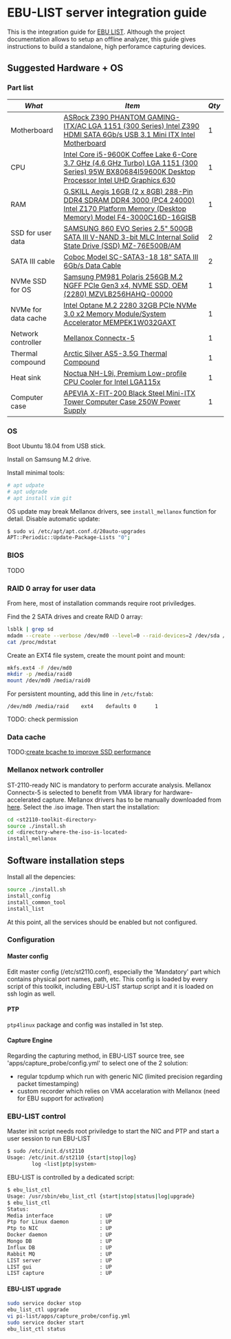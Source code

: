 # EBU-LIST server integration guide

This is the integration guide for [EBU LIST](https://tech.ebu.ch/list).
Although the project documentation allows to setup an offline analyzer,
this guide gives instructions to build a standalone, high perforamce
capturing devices.

## Suggested Hardware + OS

### Part list

|*What*|*Item*|*Qty*|
|------|------|-----|
|Motherboard|[ASRock Z390 PHANTOM GAMING-ITX/AC LGA 1151 (300 Series) Intel Z390 HDMI SATA 6Gb/s USB 3.1 Mini ITX Intel Motherboard](https://www.newegg.ca/p/N82E16813157854)| 1 |
|CPU|[Intel Core i5-9600K Coffee Lake 6-Core 3.7 GHz (4.6 GHz Turbo) LGA 1151 (300 Series) 95W BX80684I59600K Desktop Processor Intel UHD Graphics 630](https://www.newegg.ca/core-i5-9th-gen-intel-core-i5-9600k/p/N82E16819117959)| 1 |
|RAM|[G.SKILL Aegis 16GB (2 x 8GB) 288-Pin DDR4 SDRAM DDR4 3000 (PC4 24000) Intel Z170 Platform Memory (Desktop Memory) Model F4-3000C16D-16GISB ](https://www.newegg.ca/g-skill-16gb-288-pin-ddr4-sdram/p/N82E16820232417)| 1 |
|SSD for user data|[SAMSUNG 860 EVO Series 2.5" 500GB SATA III V-NAND 3-bit MLC Internal Solid State Drive (SSD) MZ-76E500B/AM](https://www.newegg.ca/samsung-860-evo-series-500gb/p/N82E16820147674) | 2 |
|SATA III cable|[Coboc Model SC-SATA3-18 18" SATA III 6Gb/s Data Cable](https://www.newegg.ca/p/N82E16812422752?Description=SATA%20III%20&cm_re=SATA_III-_-12-422-752-_-Product)| 2 |
|NVMe SSD for OS|[Samsung PM981 Polaris 256GB M.2 NGFF PCIe Gen3 x4, NVME SSD, OEM (2280) MZVLB256HAHQ-00000](https://www.newegg.ca/samsung-pm981-256gb/p/0D9-0009-002R4)| 1 |
|NVMe for data cache|[Intel Optane M.2 2280 32GB PCIe NVMe 3.0 x2 Memory Module/System Accelerator MEMPEK1W032GAXT](https://www.newegg.ca/intel-optane-32gb/p/N82E16820167427)| 1 |
|Network controller|[Mellanox Connectx-5](https://www.newegg.ca/p/14U-005H-00068)| 1 |
|Thermal compound|[Arctic Silver AS5-3.5G Thermal Compound](https://www.newegg.ca/arctic-silver-as5-3-5g/p/N82E16835100007)| 1 |
|Heat sink|[Noctua NH-L9i, Premium Low-profile CPU Cooler for Intel LGA115x](https://www.newegg.ca/p/N82E16835608029)| 1 |
|Computer case|[APEVIA X-FIT-200 Black Steel Mini-ITX Tower Computer Case 250W Power Supply](https://www.newegg.ca/p/N82E16811144255)| 1 |

### OS

Boot Ubuntu 18.04 from USB stick.

Install on Samsung M.2 drive.

Install minimal tools:

```sh
# apt udpate
# apt udgrade
# apt install vim git
```

OS update may break Mellanox drivers, see `install_mellanox` function
for detail. Disable automatic update:

```sh
$ sudo vi /etc/apt/apt.conf.d/20auto-upgrades
APT::Periodic::Update-Package-Lists "0";
```

### BIOS

TODO

### RAID 0 array for user data

From here, most of installation commands require root priviledges.

Find the 2 SATA drives and create RAID 0 array:

```sh
lsblk | grep sd
mdadm --create --verbose /dev/md0 --level=0 --raid-devices=2 /dev/sda /dev/sdb
cat /proc/mdstat
```

Create an EXT4 file system, create the mount point and mount:

```sh
mkfs.ext4 -F /dev/md0
mkdir -p /media/raid0
mount /dev/md0 /media/raid0
```

For persistent mounting, add this line in `/etc/fstab`:

```
/dev/md0 /media/raid    ext4    defaults 0      1
```

TODO: check permission

### Data cache

TODO:[create bcache to improve SSD performance](https://www.linux.com/tutorials/using-bcache-soup-your-sata-drives/)

### Mellanox network controller

ST-2110-ready NIC is mandatory to perform accurate analysis. Mellanox
Connectx-5 is selected to benefit from VMA library for hardware-accelerated
capture. Mellanox drivers has to be manually downloaded from
[here](https://docs.mellanox.com/display/MLNXOFEDv461000/Downloading+Mellanox+OFED).
Select the .iso image. Then start the installation:

```sh
cd <st2110-toolkit-directory>
source ./install.sh
cd <directory-where-the-iso-is-located>
install_mellanox
```

## Software installation steps

Install all the depencies:

```sh
source ./install.sh
install_config
install_common_tool
install_list
```

At this point, all the services should be enabled but not configured.

### Configuration

#### Master config

Edit master config (/etc/st2110.conf), especially the 'Mandatory' part
which contains physical port names, path, etc. This config is loaded by
every script of this toolkit, including EBU-LIST startup script and it
is loaded on ssh login as well.

#### PTP

`ptp4linux` package and config was installed in 1st step.

#### Capture Engine

Regarding the capturing method, in EBU-LIST source tree, see
'apps/capture_probe/config.yml' to select one of the 2 solution:

* regular tcpdump which run with generic NIC (limited precision
  regarding packet timestamping)
* custom recorder which relies on VMA accelaration with Mellanox (need
  for EBU support for activation)

### EBU-LIST control

Master init script needs root priviledge to start the NIC and PTP and start
a user session to run EBU-LIST

```sh
$ sudo /etc/init.d/st2110
Usage: /etc/init.d/st2110 {start|stop|log}
        log <list|ptp|system>
```

EBU-LIST is controlled by a dedicated script:

```sh
$ ebu_list_ctl
Usage: /usr/sbin/ebu_list_ctl {start|stop|status|log|upgrade}
$ ebu_list_ctl
Status:
Media interface               : UP
Ptp for Linux daemon          : UP
Ptp to NIC                    : UP
Docker daemon                 : UP
Mongo DB                      : UP
Influx DB                     : UP
Rabbit MQ                     : UP
LIST server                   : UP
LIST gui                      : UP
LIST capture                  : UP
```

#### EBU-LIST upgrade

```sh
sudo service docker stop
ebu_list_ctl upgrade
vi pi-list/apps/capture_probe/config.yml
sudo service docker start
ebu_list_ctl status
```
